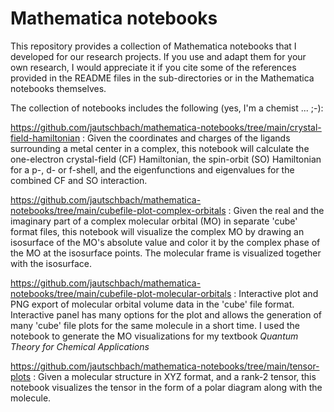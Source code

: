 # Mathematica notebooks

This repository provides a collection of Mathematica notebooks that
I developed for our research projects. If you use and adapt them for your
own research, I would appreciate it if you cite some of the references 
provided in the README files in the sub-directories or in the Mathematica notebooks themselves. 

The collection of notebooks includes the following (yes, I'm a chemist ... ;-): 

https://github.com/jautschbach/mathematica-notebooks/tree/main/crystal-field-hamiltonian : Given the coordinates and charges of the ligands surrounding a metal center in a complex, this notebook will calculate the one-electron crystal-field (CF) Hamiltonian, the spin-orbit (SO) Hamiltonian for a p-, d- or f-shell, and the eigenfunctions and eigenvalues for the combined CF and SO interaction. 

https://github.com/jautschbach/mathematica-notebooks/tree/main/cubefile-plot-complex-orbitals : Given the real and the imaginary part of a complex molecular orbital (MO) in separate 'cube' format files, this notebook will visualize the complex MO by drawing an isosurface of the MO's absolute value and color it by the complex phase of the MO at the isosurface points. The molecular frame is visualized together with the isosurface.

https://github.com/jautschbach/mathematica-notebooks/tree/main/cubefile-plot-molecular-orbitals : Interactive plot and PNG export of molecular orbital volume data in the 'cube' file format. Interactive panel has many options for the plot and allows the generation of many 'cube' file plots for the same molecule in a short time. I used the notebook to generate the MO visualizations for my textbook *Quantum Theory for Chemical Applications* 

https://github.com/jautschbach/mathematica-notebooks/tree/main/tensor-plots : Given a molecular structure in XYZ format, and a rank-2 tensor, this notebook visualizes the tensor in the form of a polar diagram along with the molecule. 
